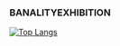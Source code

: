 ### BANALITYEXHIBITION

[![Top Langs](https://github-readme-stats.vercel.app/api/top-langs/?username=banalityexhibition)](https://github.com/anuraghazra/github-readme-stats)

<!--
**banalityexhibition/banalityexhibition** is a ✨ _special_ ✨ repository because its `README.md` (this file) appears on your GitHub profile.

Here are some ideas to get you started:

- 🔭 I’m currently working on ...
- 🌱 I’m currently learning ...
- 👯 I’m looking to collaborate on ...
- 🤔 I’m looking for help with ...
- 💬 Ask me about ...
- 📫 How to reach me: ...
- 😄 Pronouns: ...
- ⚡ Fun fact: ...
-->
